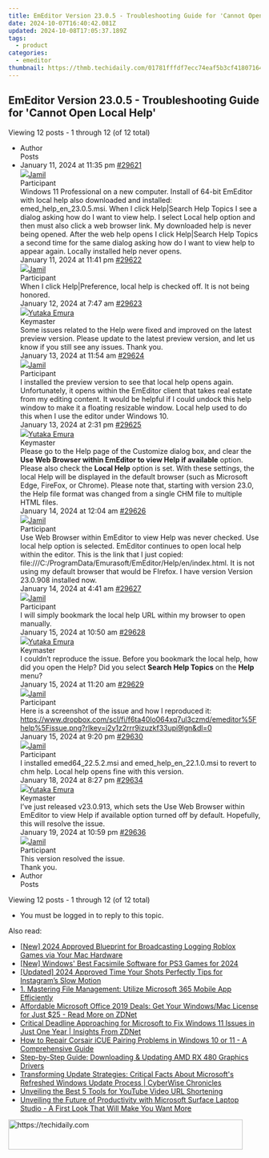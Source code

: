 ```yaml
---
title: EmEditor Version 23.0.5 - Troubleshooting Guide for 'Cannot Open Local Help'
date: 2024-10-07T16:40:42.081Z
updated: 2024-10-08T17:05:37.189Z
tags:
  - product
categories:
  - emeditor
thumbnail: https://thmb.techidaily.com/01781fffdf7ecc74eaf5b3cf4180716493ded8344db51bb91021cea7376b2f5b.jpg
---
```


## EmEditor Version 23.0.5 - Troubleshooting Guide for 'Cannot Open Local Help'

Viewing 12 posts - 1 through 12 (of 12 total)

* Author  
Posts
* January 11, 2024 at 11:35 pm [#29621](https://tools.techidaily.com/emeditor/products/)  
[![](https://secure.gravatar.com/avatar/05561bcf0e2ddd7cff592202c36eef4f?s=80&d=identicon&r=g)Jamil](https://www.emeditor.com/forums/users/jamil-cloud/ "View Jamil's profile")  
Participant  
Windows 11 Professional on a new computer. Install of 64-bit EmEditor with local help also downloaded and installed: emed\_help\_en\_23.0.5.msi. When I click Help|Search Help Topics I see a dialog asking how do I want to view help. I select Local help option and then must also click a web browser link. My downloaded help is never being opened. After the web help opens I click Help|Search Help Topics a second time for the same dialog asking how do I want to view help to appear again. Locally installed help never opens.  
January 11, 2024 at 11:41 pm [#29622](https://tools.techidaily.com/emeditor/products/)  
[![](https://secure.gravatar.com/avatar/05561bcf0e2ddd7cff592202c36eef4f?s=80&d=identicon&r=g)Jamil](https://www.emeditor.com/forums/users/jamil-cloud/ "View Jamil's profile")  
Participant  
When I click Help|Preference, local help is checked off. It is not being honored.  
January 12, 2024 at 7:47 am [#29623](https://tools.techidaily.com/emeditor/products/)  
[![](https://secure.gravatar.com/avatar/a0a6377144ed3636f985d87303f65ed2?s=80&d=identicon&r=g)Yutaka Emura](https://www.emeditor.com/forums/users/yemura/ "View Yutaka Emura's profile")  
Keymaster  
Some issues related to the Help were fixed and improved on the latest preview version. Please update to the latest preview version, and let us know if you still see any issues. Thank you.  
January 13, 2024 at 11:54 am [#29624](https://tools.techidaily.com/emeditor/products/)  
[![](https://secure.gravatar.com/avatar/05561bcf0e2ddd7cff592202c36eef4f?s=80&d=identicon&r=g)Jamil](https://www.emeditor.com/forums/users/jamil-cloud/ "View Jamil's profile")  
Participant  
I installed the preview version to see that local help opens again. Unfortunately, it opens within the EmEditor client that takes real estate from my editing content. It would be helpful if I could undock this help window to make it a floating resizable window. Local help used to do this when I use the editor under Windows 10.  
January 13, 2024 at 2:31 pm [#29625](https://tools.techidaily.com/emeditor/products/)  
[![](https://secure.gravatar.com/avatar/a0a6377144ed3636f985d87303f65ed2?s=80&d=identicon&r=g)Yutaka Emura](https://www.emeditor.com/forums/users/yemura/ "View Yutaka Emura's profile")  
Keymaster  
Please go to the Help page of the Customize dialog box, and clear the **Use Web Browser within EmEditor to view Help if available** option. Please also check the **Local Help** option is set. With these settings, the local Help will be displayed in the default browser (such as Microsoft Edge, FireFox, or Chrome). Please note that, starting with version 23.0, the Help file format was changed from a single CHM file to multiple HTML files.  
January 14, 2024 at 12:04 am [#29626](https://tools.techidaily.com/emeditor/products/)  
[![](https://secure.gravatar.com/avatar/05561bcf0e2ddd7cff592202c36eef4f?s=80&d=identicon&r=g)Jamil](https://www.emeditor.com/forums/users/jamil-cloud/ "View Jamil's profile")  
Participant  
Use Web Browser within EmEditor to view Help was never checked. Use local help option is selected. EmEditor continues to open local help within the editor. This is the link that I just copied: file:///C:/ProgramData/Emurasoft/EmEditor/Help/en/index.html. It is not using my default browser that would be FIrefox. I have version Version 23.0.908 installed now.  
January 14, 2024 at 4:41 am [#29627](https://tools.techidaily.com/emeditor/products/)  
[![](https://secure.gravatar.com/avatar/05561bcf0e2ddd7cff592202c36eef4f?s=80&d=identicon&r=g)Jamil](https://www.emeditor.com/forums/users/jamil-cloud/ "View Jamil's profile")  
Participant  
I will simply bookmark the local help URL within my browser to open manually.  
January 15, 2024 at 10:50 am [#29628](https://tools.techidaily.com/emeditor/products/)  
[![](https://secure.gravatar.com/avatar/a0a6377144ed3636f985d87303f65ed2?s=80&d=identicon&r=g)Yutaka Emura](https://www.emeditor.com/forums/users/yemura/ "View Yutaka Emura's profile")  
Keymaster  
I couldn’t reproduce the issue. Before you bookmark the local help, how did you open the Help? Did you select **Search Help Topics** on the **Help** menu?  
January 15, 2024 at 11:20 am [#29629](https://tools.techidaily.com/emeditor/products/)  
[![](https://secure.gravatar.com/avatar/05561bcf0e2ddd7cff592202c36eef4f?s=80&d=identicon&r=g)Jamil](https://www.emeditor.com/forums/users/jamil-cloud/ "View Jamil's profile")  
Participant  
Here is a screenshot of the issue and how I reproduced it:  
<https://www.dropbox.com/scl/fi/f6ta40lo064xq7ul3czmd/emeditor%5Fhelp%5Fissue.png?rlkey=j2y1z2rrr9izuzkf33upi9lgn&dl=0>  
January 15, 2024 at 9:20 pm [#29630](https://tools.techidaily.com/emeditor/products/)  
[![](https://secure.gravatar.com/avatar/05561bcf0e2ddd7cff592202c36eef4f?s=80&d=identicon&r=g)Jamil](https://www.emeditor.com/forums/users/jamil-cloud/ "View Jamil's profile")  
Participant  
I installed emed64\_22.5.2.msi and emed\_help\_en\_22.1.0.msi to revert to chm help. Local help opens fine with this version.  
January 18, 2024 at 8:27 pm [#29634](https://tools.techidaily.com/emeditor/products/)  
[![](https://secure.gravatar.com/avatar/a0a6377144ed3636f985d87303f65ed2?s=80&d=identicon&r=g)Yutaka Emura](https://www.emeditor.com/forums/users/yemura/ "View Yutaka Emura's profile")  
Keymaster  
I’ve just released v23.0.913, which sets the Use Web Browser within EmEditor to view Help if available option turned off by default. Hopefully, this will resolve the issue.  
January 19, 2024 at 10:59 pm [#29636](https://tools.techidaily.com/emeditor/products/)  
[![](https://secure.gravatar.com/avatar/05561bcf0e2ddd7cff592202c36eef4f?s=80&d=identicon&r=g)Jamil](https://www.emeditor.com/forums/users/jamil-cloud/ "View Jamil's profile")  
Participant  
This version resolved the issue.  
Thank you.
* Author  
Posts

Viewing 12 posts - 1 through 12 (of 12 total)

* You must be logged in to reply to this topic.

<ins class="adsbygoogle"
     style="display:block"
     data-ad-format="autorelaxed"
     data-ad-client="ca-pub-7571918770474297"
     data-ad-slot="1223367746"></ins>

<ins class="adsbygoogle"
     style="display:block"
     data-ad-client="ca-pub-7571918770474297"
     data-ad-slot="8358498916"
     data-ad-format="auto"
     data-full-width-responsive="true"></ins>

<span class="atpl-alsoreadstyle">Also read:</span>
<div><ul>
<li><a href="https://visual-screen-recording.techidaily.com/new-2024-approved-blueprint-for-broadcasting-logging-roblox-games-via-your-mac-hardware/"><u>[New] 2024 Approved Blueprint for Broadcasting Logging Roblox Games via Your Mac Hardware</u></a></li>
<li><a href="https://screen-video-capture.techidaily.com/new-windows-best-facsimile-software-for-ps3-games-for-2024/"><u>[New] Windows' Best Facsimile Software for PS3 Games for 2024</u></a></li>
<li><a href="https://instagram-clips.techidaily.com/updated-2024-approved-time-your-shots-perfectly-tips-for-instagrams-slow-motion/"><u>[Updated] 2024 Approved Time Your Shots Perfectly Tips for Instagram’s Slow Motion</u></a></li>
<li><a href="https://win-special.techidaily.com/1-mastering-file-management-utilize-microsoft-365-mobile-app-efficiently/"><u>1. Mastering File Management: Utilize Microsoft 365 Mobile App Efficiently</u></a></li>
<li><a href="https://win-special.techidaily.com/affordable-microsoft-office-2019-deals-get-your-windowsmac-license-for-just-25-read-more-on-zdnet/"><u>Affordable Microsoft Office 2019 Deals: Get Your Windows/Mac License for Just $25 - Read More on ZDNet</u></a></li>
<li><a href="https://win-special.techidaily.com/critical-deadline-approaching-for-microsoft-to-fix-windows-11-issues-in-just-one-year-insights-from-zdnet/"><u>Critical Deadline Approaching for Microsoft to Fix Windows 11 Issues in Just One Year | Insights From ZDNet</u></a></li>
<li><a href="https://program-issues.techidaily.com/how-to-repair-corsair-icue-pairing-problems-in-windows-10-or-11-a-comprehensive-guide/"><u>How to Repair Corsair iCUE Pairing Problems in Windows 10 or 11 - A Comprehensive Guide</u></a></li>
<li><a href="https://win-dash.techidaily.com/step-by-step-guide-downloading-and-updating-amd-rx-480-graphics-drivers/"><u>Step-by-Step Guide: Downloading & Updating AMD RX 480 Graphics Drivers</u></a></li>
<li><a href="https://win-special.techidaily.com/transforming-update-strategies-critical-facts-about-microsofts-refreshed-windows-update-process-cyberwise-chronicles/"><u>Transforming Update Strategies: Critical Facts About Microsoft's Refreshed Windows Update Process | CyberWise Chronicles</u></a></li>
<li><a href="https://youtube-video-recordings.techidaily.com/unveiling-the-best-5-tools-for-youtube-video-url-shortening/"><u>Unveiling the Best 5 Tools for YouTube Video URL Shortening</u></a></li>
<li><a href="https://win-special.techidaily.com/unveiling-the-future-of-productivity-with-microsoft-surface-laptop-studio-a-first-look-that-will-make-you-want-more/"><u>Unveiling the Future of Productivity with Microsoft Surface Laptop Studio - A First Look That Will Make You Want More</u></a></li>
</ul></div>

<!-- affiliate ads begin -->
<a href="https://aligracehair.sjv.io/c/5597632/2135404/19272" target="_top" id="2135404">
  <img src="//a.impactradius-go.com/display-ad/19272-2135404" border="0" alt="https://techidaily.com" width="468" height="60"/>
</a>
<img height="0" width="0" src="https://aligracehair.sjv.io/i/5597632/2135404/19272" style="position:absolute;visibility:hidden;" border="0" />
<!-- affiliate ads end -->

